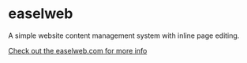 easelweb
========

A simple website content management system with inline page editing.

[Check out the easelweb.com for more info](http://easelweb.com/)
